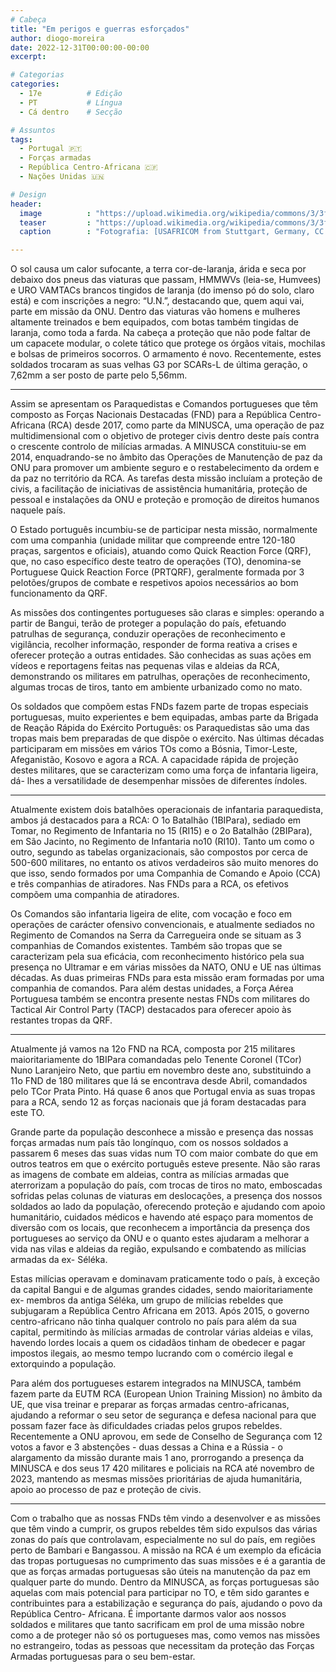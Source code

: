 ```yaml
---
# Cabeça
title: "Em perigos e guerras esforçados"
author: diogo-moreira
date: 2022-12-31T00:00:00-00:00
excerpt:

# Categorias
categories:
  - 17e          # Edição
  - PT           # Língua
  - Cá dentro    # Secção

# Assuntos
tags:
  - Portugal 🇵🇹
  - Forças armadas
  - República Centro-Africana 🇨🇫
  - Nações Unidas 🇺🇳

# Design
header:
  image          : "https://upload.wikimedia.org/wikipedia/commons/3/3f/Flintlock_2020_%2850111205207%29.jpg"
  teaser         : "https://upload.wikimedia.org/wikipedia/commons/3/3f/Flintlock_2020_%2850111205207%29.jpg"
  caption        : "Fotografia: [USAFRICOM from Stuttgart, Germany, CC BY 2.0, via Wikimedia Commons](https://commons.wikimedia.org/wiki/File:Flintlock_2020_(50111205207).jpg)"

---
```


O sol causa um calor sufocante, a terra cor-de-laranja, árida e seca por debaixo dos pneus das viaturas que passam, HMMWVs (leia-se, Humvees) e URO VAMTACs brancos tingidos de laranja (do imenso pó do solo, claro está) e com inscrições a negro: “U.N.”, destacando que, quem aqui vai, parte em missão da ONU. Dentro das viaturas vão homens e mulheres altamente treinados e bem equipados, com botas também tingidas de laranja, como toda a farda. Na cabeça a proteção que não pode faltar de um capacete modular, o colete tático que protege os órgãos vitais, mochilas e bolsas de primeiros socorros. O armamento é novo. Recentemente, estes soldados trocaram as suas velhas G3 por SCARs-L de última geração, o 7,62mm a ser posto de parte pelo 5,56mm.

---

Assim se apresentam os Paraquedistas e Comandos portugueses que têm composto as Forças Nacionais Destacadas (FND) para a República Centro-Africana (RCA) desde 2017, como parte da MINUSCA, uma operação de paz multidimensional com o objetivo de proteger civis dentro deste país contra o crescente controlo de milícias armadas. A MINUSCA constituiu-se em 2014, enquadrando-se no âmbito das Operações de Manutenção de paz da ONU para promover um ambiente seguro e o restabelecimento da ordem e da paz no território da RCA. As tarefas desta missão incluíam a proteção de civis, a facilitação de iniciativas de assistência humanitária, proteção de pessoal e instalações da ONU e proteção e promoção de direitos humanos naquele país.

O Estado português incumbiu-se de participar nesta missão, normalmente com uma companhia (unidade militar que compreende entre 120-180 praças, sargentos e oficiais), atuando como Quick Reaction Force (QRF), que, no caso específico deste teatro de operações (TO), denomina-se Portuguese Quick Reaction Force (PRTQRF), geralmente formada por 3 pelotões/grupos de combate e respetivos apoios necessários ao bom funcionamento da QRF.

As missões dos contingentes portugueses são claras e simples: operando a partir de Bangui, terão de proteger a população do país, efetuando patrulhas de segurança, conduzir operações de reconhecimento e vigilância, recolher informação, responder de forma reativa a crises e oferecer proteção a outras entidades. São conhecidas as suas ações em vídeos e reportagens feitas nas pequenas vilas e aldeias da RCA, demonstrando os militares em patrulhas, operações de reconhecimento, algumas trocas de tiros, tanto em ambiente urbanizado como no mato.

Os soldados que compõem estas FNDs fazem parte de tropas especiais portuguesas, muito experientes e bem equipadas, ambas parte da Brigada de Reação Rápida do Exército Português: os Paraquedistas são uma das tropas mais bem preparadas de que dispõe o exército. Nas últimas décadas participaram em missões em vários TOs como a Bósnia, Timor-Leste, Afeganistão, Kosovo e agora a RCA. A capacidade rápida de projeção destes militares, que se caracterizam como uma força de infantaria ligeira, dá- lhes a versatilidade de desempenhar missões de diferentes índoles.

---

Atualmente existem dois batalhões operacionais de infantaria paraquedista, ambos já destacados para a RCA: O 1o Batalhão (1BIPara), sediado em Tomar, no Regimento de Infantaria no 15 (RI15) e o 2o Batalhão (2BIPara), em São Jacinto, no Regimento de Infantaria no10 (RI10). Tanto um como o outro, segundo as tabelas organizacionais, são compostos por cerca de 500-600 militares, no entanto os ativos verdadeiros são muito menores do que isso, sendo formados por uma Companhia de Comando e Apoio (CCA) e três companhias de atiradores. Nas FNDs para a RCA, os efetivos compõem uma companhia de atiradores.

Os Comandos são infantaria ligeira de elite, com vocação e foco em operações de carácter ofensivo convencionais, e atualmente sediados no Regimento de Comandos na Serra da Carregueira onde se situam as 3 companhias de Comandos existentes. Também são tropas que se caracterizam pela sua eficácia, com reconhecimento histórico pela sua presença no Ultramar e em várias missões da NATO, ONU e UE nas últimas décadas. As duas primeiras FNDs para esta missão eram formadas por uma companhia de comandos. Para além destas unidades, a Força Aérea Portuguesa também se encontra presente nestas FNDs com militares do Tactical Air Control Party (TACP) destacados para oferecer apoio às restantes tropas da QRF.

---

Atualmente já vamos na 12o FND na RCA, composta por 215 militares maioritariamente do 1BIPara comandadas pelo Tenente Coronel (TCor) Nuno Laranjeiro Neto, que partiu em novembro deste ano, substituindo a 11o FND de 180 militares que lá se encontrava desde Abril, comandados pelo TCor Prata Pinto. Há quase 6 anos que Portugal envia as suas tropas para a RCA, sendo 12 as forças nacionais que já foram destacadas para este TO.

Grande parte da população desconhece a missão e presença das nossas forças armadas num país tão longínquo, com os nossos soldados a passarem 6 meses das suas vidas num TO com maior combate do que em outros teatros em que o exército português esteve presente. Não são raras as imagens de combate em aldeias, contra as milícias armadas que aterrorizam a população do país, com trocas de tiros no mato, emboscadas sofridas pelas colunas de viaturas em deslocações, a presença dos nossos soldados ao lado da população, oferecendo proteção e ajudando com apoio humanitário, cuidados médicos e havendo até espaço para momentos de diversão com os locais, que reconhecem a importância da presença dos portugueses ao serviço da ONU e o quanto estes ajudaram a melhorar a vida nas vilas e aldeias da região, expulsando e combatendo as milícias armadas da ex- Séléka.

Estas milícias operavam e dominavam praticamente todo o país, à exceção da capital Bangui e de algumas grandes cidades, sendo maioritariamente ex- membros da antiga Séléka, um grupo de milícias rebeldes que subjugaram a República Centro Africana em 2013. Após 2015, o governo centro-africano não tinha qualquer controlo no país para além da sua capital, permitindo às milícias armadas de controlar várias aldeias e vilas, havendo lordes locais a quem os cidadãos tinham de obedecer e pagar impostos ilegais, ao mesmo tempo lucrando com o comércio ilegal e extorquindo a população.

Para além dos portugueses estarem integrados na MINUSCA, também fazem parte da EUTM RCA (European Union Training Mission) no âmbito da UE, que visa treinar e preparar as forças armadas centro-africanas, ajudando a reformar o seu setor de segurança e defesa nacional para que possam fazer face às dificuldades criadas pelos grupos rebeldes. Recentemente a ONU aprovou, em sede de Conselho de Segurança com 12 votos a favor e 3 abstenções - duas dessas a China e a Rússia - o alargamento da missão durante mais 1 ano, prorrogando a presença da MINUSCA e dos seus 17 420 militares e policiais na RCA até novembro de 2023, mantendo as mesmas missões prioritárias de ajuda humanitária, apoio ao processo de paz e proteção de civis.

---

Com o trabalho que as nossas FNDs têm vindo a desenvolver e as missões que têm vindo a cumprir, os grupos rebeldes têm sido expulsos das várias zonas do país que controlavam, especialmente no sul do país, em regiões perto de Bambari e Bangassou. A missão na RCA é um exemplo da eficácia das tropas portuguesas no cumprimento das suas missões e é a garantia de que as forças armadas portuguesas são úteis na manutenção da paz em qualquer parte do mundo. Dentro da MINUSCA, as forças portuguesas são aquelas com mais potencial para participar no TO, e têm sido garantes e contribuintes para a estabilização e segurança do país, ajudando o povo da República Centro- Africana. É importante darmos valor aos nossos soldados e militares que tanto sacrificam em prol de uma missão nobre como a de proteger não só os portugueses mas, como vemos nas missões no estrangeiro, todas as pessoas que necessitam da proteção das Forças Armadas portuguesas para o seu bem-estar.